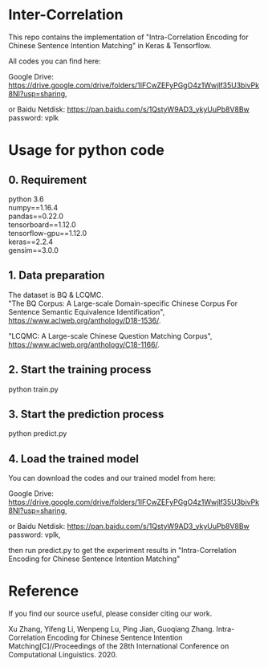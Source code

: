 # Inter-Correlation
This repo contains the implementation of "Intra-Correlation Encoding for Chinese Sentence Intention Matching" in Keras & Tensorflow.

All codes you can find here:

Google Drive: https://drive.google.com/drive/folders/1IFCwZEFyPGgO4z1Wwjlf35U3bivPk8NI?usp=sharing, 

or Baidu Netdisk: https://pan.baidu.com/s/1QstyW9AD3_ykyUuPb8V8Bw  password: vplk
# Usage for python code
## 0. Requirement
python 3.6  
numpy==1.16.4  
pandas==0.22.0  
tensorboard==1.12.0  
tensorflow-gpu==1.12.0  
keras==2.2.4  
gensim==3.0.0

## 1. Data preparation
The dataset is BQ & LCQMC.  
"The BQ Corpus: A Large-scale Domain-specific Chinese Corpus For Sentence Semantic Equivalence Identification", https://www.aclweb.org/anthology/D18-1536/.

"LCQMC: A Large-scale Chinese Question Matching Corpus", https://www.aclweb.org/anthology/C18-1166/.
## 2. Start the training process
python train.py  
## 3. Start the prediction process
python predict.py  
## 4. Load the trained model
You can download the codes and our trained model from here:

Google Drive: https://drive.google.com/drive/folders/1IFCwZEFyPGgO4z1Wwjlf35U3bivPk8NI?usp=sharing, 

or Baidu Netdisk: https://pan.baidu.com/s/1QstyW9AD3_ykyUuPb8V8Bw  password: vplk, 

then run predict.py to get the experiment results in "Intra-Correlation Encoding for Chinese Sentence Intention Matching"
# Reference
If you find our source useful, please consider citing our work.

Xu Zhang, Yifeng Li, Wenpeng Lu, Ping Jian, Guoqiang Zhang. Intra-Correlation Encoding for Chinese Sentence Intention Matching[C]//Proceedings of the 28th International Conference on Computational Linguistics. 2020.
